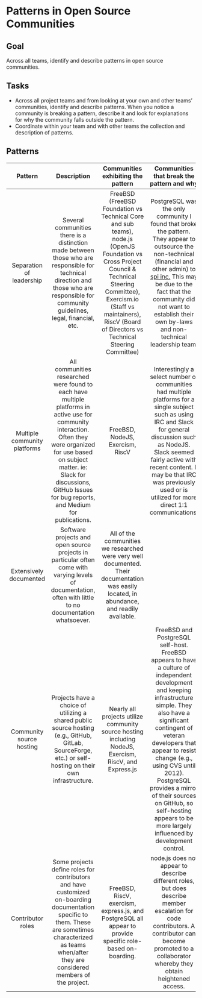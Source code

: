 # Patterns in Open Source Communities

## Goal
Across all teams, identify and describe patterns in open source communities.

## Tasks
- Across all project teams and from looking at your own and other teams’ communities, identify and describe patterns. When you notice a community is breaking a pattern, describe it and look for explanations for why the community falls outside the pattern.
- Coordinate within your team and with other teams the collection and description of patterns.

## Patterns
| Pattern | Description | Communities exhibiting the pattern | Communities that break the pattern and why | 
| :-----: | :-----:     | :-----:                            | :-----:                                    |
| Separation of leadership | Several communities there is a distinction made between those who are responsible for technical direction and those who are responsible for community guidelines, legal, financial, etc.  | FreeBSD (FreeBSD Foundation vs Technical Core and sub teams), node.js (OpenJS Foundation vs Cross Project Council & Technical Steering Committee), Exercism.io (Staff vs maintainers), RiscV (Board of Directors vs Technical Steering Committee) | PostgreSQL was the only community I found that broke the pattern. They appear to outsource the non-technical (financial and other admin) to [spi inc.](http://www.spi-inc.org/) This may be due to the fact that the community did not want to establish their own by-laws and non-technical leadership team. | 
| Multiple community platforms | All communities researched were found to each have multiple platforms in active use for community interaction. Often they were organized for use based on subject matter. ie: Slack for discussions, GitHub Issues for bug reports, and Medium for publications. | FreeBSD, NodeJS, Exercism, RiscV | Interestingly a select number of communities had multiple platforms for a single subject such as using IRC and Slack for general discussion such as NodeJS.  Slack seemed fairly active with recent content. It may be that IRC was previously used or is utilized for more direct 1:1 communications. |
| Extensively documented | Software projects and open source projects in particular often come with varying levels of documentation, often with little to no documentation whatsoever. | All of the communities we researched were very well documented.  Their documentation was easily located, in abundance, and readily available. |
| Community source hosting | Projects have a choice of utilizing a shared public source hosting (e.g., GitHub, GitLab, SourceForge, etc.) or self-hosting on their own infrastructure. | Nearly all projects utilize community source hosting including NodeJS, Exercism, RiscV, and Express.js | FreeBSD and PostgreSQL self-host.  FreeBSD appears to have a culture of independent development and keeping infrastructure simple.  They also have a significant contingent of veteran developers that appear to resist change (e.g., using CVS until 2012).  PostgreSQL provides a mirror of their sources on GitHub, so self-hosting appears to be more largely influenced by development control. |
| Contributor roles | Some projects define roles for contributors and have customized on-boarding documentation specific to them.  These are sometimes characterized as teams when/after they are considered members of the project. | FreeBSD, RiscV, exercism, express.js, and PostgreSQL all appear to provide specific role-based on-boarding. | node.js does not appear to describe different roles, but does describe member escalation for code contributors.  A contributor can become promoted to a collaborator whereby they obtain heightened access. |

